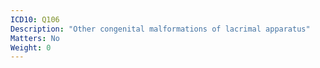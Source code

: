 ```yaml
---
ICD10: Q106
Description: "Other congenital malformations of lacrimal apparatus"
Matters: No
Weight: 0
---
```

